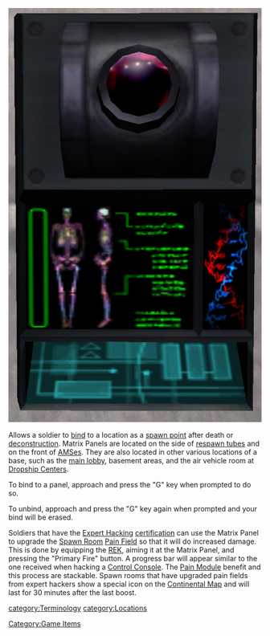 ![](images/Matrix_Panel.jpg "Matrix_Panel.jpg")

Allows a soldier to [bind](bind "wikilink") to a location as a [spawn
point](spawn_point "wikilink") after death or
[deconstruction](deconstruct "wikilink"). Matrix Panels are located on
the side of [respawn tubes](respawn_tube "wikilink") and on the front of
[AMSes](Advanced_Mobile_Station "wikilink"). They are also located in
other various locations of a base, such as the [main
lobby](main_lobby "wikilink"), basement areas, and the air vehicle room
at [Dropship Centers](Dropship_Center "wikilink").

To bind to a panel, approach and press the "G" key when prompted to do
so.

To unbind, approach and press the "G" key again when prompted and your
bind will be erased.

Soldiers that have the [Expert Hacking](Expert_Hacking "wikilink")
[certification](certification "wikilink") can use the Matrix Panel to
upgrade the [Spawn Room](Spawn_Room "wikilink") [Pain
Field](Pain_Field "wikilink") so that it will do increased damage. This
is done by equipping the [REK](REK "wikilink"), aiming it at the Matrix
Panel, and pressing the "Primary Fire" button. A progress bar will
appear similar to the one received when hacking a [Control
Console](Control_Console "wikilink"). The [Pain
Module](Pain_Module "wikilink") benefit and this process are stackable.
Spawn rooms that have upgraded pain fields from expert hackers show a
special icon on the [Continental Map](Continental_Map "wikilink") and
will last for 30 minutes after the last boost.

[category:Terminology](category:Terminology "wikilink")
[category:Locations](category:Locations "wikilink")

[Category:Game Items](Category:Game_Items "wikilink")
